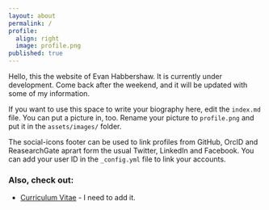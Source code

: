 ```yaml
---
layout: about
permalink: /
profile:
  align: right
  image: profile.png
published: true
---
```


Hello, this the website of Evan Habbershaw. It is currently under development. Come back after the weekend, and it will be updated with some of my information.


If you want to use this space to write your biography here, edit the `index.md` file. You can put a picture in, too. Rename your picture to `profile.png` and put it in the `assets/images/` folder.

The social-icons footer can be used to link profiles from GitHub, OrcID and ReasearchGate aprart form the usual Twitter, LinkedIn and Facebook. You can add your user ID in the `_config.yml` file to link your accounts.


### Also, check out:

- [Curriculum Vitae](https://github.com/jitinnair1/autocv) - I need to add it.
